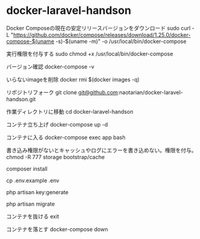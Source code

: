 # docker-laravel-handson

Docker Composeの現在の安定リリースバージョンをダウンロード
sudo curl -L "https://github.com/docker/compose/releases/download/1.25.0/docker-compose-$(uname -s)-$(uname -m)" -o /usr/local/bin/docker-compose

実行権限を付与する
sudo chmod +x /usr/local/bin/docker-compose

バージョン確認
docker-compose -v

いらないimageを削除
docker rmi $(docker images -q)

リポジトリフォーク
git clone git@github.com:naotarian/docker-laravel-handson.git

作業ディレクトリに移動
cd docker-laravel-handson

コンテナ立ち上げ
docker-compose up -d

コンテナに入る
docker-compose exec app bash

書き込み権限がないとキャッシュやログにエラーを書き込めない。権限を付与。
chmod -R 777 storage bootstrap/cache

composer install

cp .env.example .env

php artisan key:generate

php artisan migrate

コンテナを抜ける
exit

コンテナを落とす
docker-compose down
